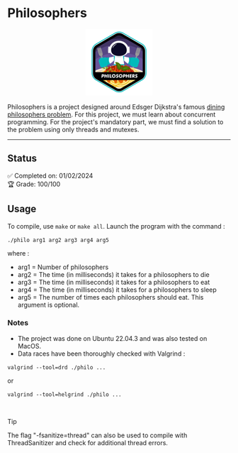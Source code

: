 # Philosophers

<p align="center">
  <img src="https://github.com/ArenKae/ArenKae/blob/main/42%20badges/philosopherse.png" alt="'Philosophers 42 project badge">
</p>

Philosophers is a project designed around Edsger Dijkstra's famous [dining philosophers problem](https://en.wikipedia.org/wiki/Dining_philosophers_problem). For this project, we must learn about concurrent programming. For the project's mandatory part, we must find a solution to the problem using only threads and mutexes.

---

## Status
✅ Completed on: 01/02/2024
</br>
🏆 Grade: 100/100

## Usage
To compile, use ```make``` or ```make all```.
Launch the program with the command : 
```
./philo arg1 arg2 arg3 arg4 arg5
```
where :
- arg1 = Number of philosophers
- arg2 = The time (in milliseconds) it takes for a philosophers to die
- arg3 = The time (in milliseconds) it takes for a philosophers to eat
- arg4 = The time (in milliseconds) it takes for a philosophers to sleep
- arg5 = The number of times each philosophers should eat. This argument is optional.

### Notes
- The project was done on Ubuntu 22.04.3 and was also tested on MacOS.
- Data races have been thoroughly checked with Valgrind :
```
valgrind --tool=drd ./philo ...
```
or
```
valgrind --tool=helgrind ./philo ...
```
</br>

> [!TIP]
> The flag "-fsanitize=thread" can also be used to compile with ThreadSanitizer and check for additional thread errors.
